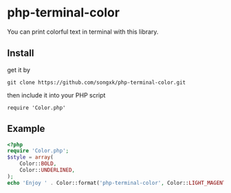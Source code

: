 # php-terminal-color
You can print colorful text in terminal with this library.

## Install

get it by

`git clone https://github.com/songxk/php-terminal-color.git`

then include it into your PHP script

`require 'Color.php'`

## Example

``` php
<?php
require 'Color.php';
$style = array(
    Color::BOLD,
    Color::UNDERLINED,
);
echo 'Enjoy ' . Color::format('php-terminal-color', Color::LIGHT_MAGENTA, $style),' library';
```
